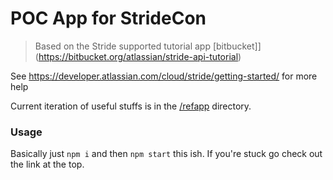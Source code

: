 # POC App for StrideCon

> Based on the Stride supported tutorial app [bitbucket]](https://bitbucket.org/atlassian/stride-api-tutorial)

See https://developer.atlassian.com/cloud/stride/getting-started/ for more help

Current iteration of useful stuffs is in the [/refapp](https://github.com/cloud-elements/stride-poc-app/tree/master/refapp) directory.

### Usage

Basically just `npm i` and then `npm start` this ish. If you're stuck go check out the link at the top.